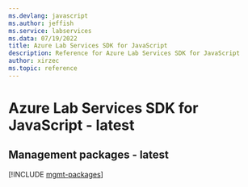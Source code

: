 ```yaml
---
ms.devlang: javascript
ms.author: jeffish
ms.service: labservices
ms.data: 07/19/2022
title: Azure Lab Services SDK for JavaScript
description: Reference for Azure Lab Services SDK for JavaScript
author: xirzec
ms.topic: reference
---
```

# Azure Lab Services SDK for JavaScript - latest

## Management packages - latest
[!INCLUDE [mgmt-packages](lab-services-mgmt-index.md)]
